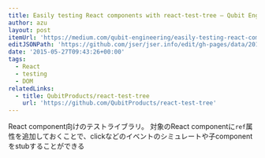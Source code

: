 ```yaml
---
title: Easily testing React components with react-test-tree — Qubit Engineering — Medium
author: azu
layout: post
itemUrl: 'https://medium.com/qubit-engineering/easily-testing-react-components-with-react-test-tree-f9e1668b1c2d'
editJSONPath: 'https://github.com/jser/jser.info/edit/gh-pages/data/2015/05/index.json'
date: '2015-05-27T09:43:26+00:00'
tags:
  - React
  - testing
  - DOM
relatedLinks:
  - title: QubitProducts/react-test-tree
    url: 'https://github.com/QubitProducts/react-test-tree'
---
```

React component向けのテストライブラリ。
対象のReact componentに`ref`属性を追加しておくことで、clickなどのイベントのシミュレートや子componentをstubすることができる
